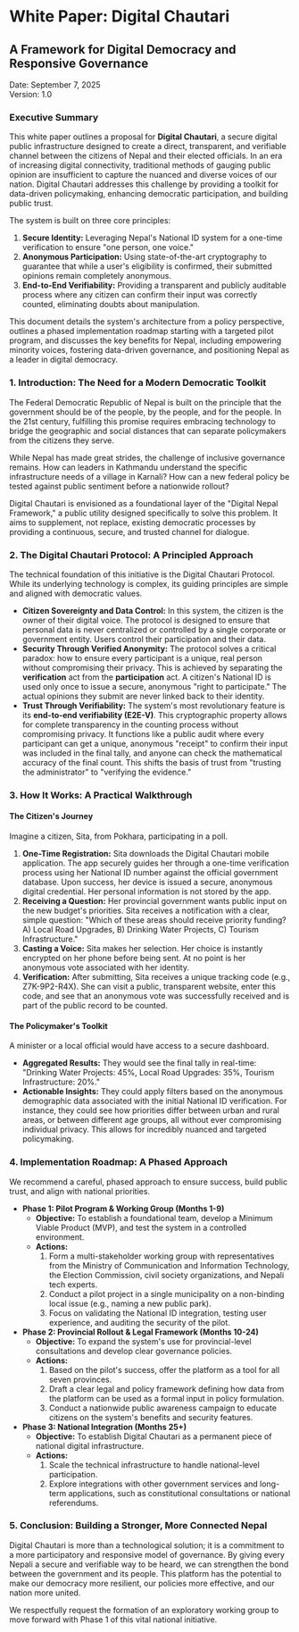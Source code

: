 # **White Paper: Digital Chautari**

## **A Framework for Digital Democracy and Responsive Governance**

Date: September 7, 2025  
Version: 1.0

### **Executive Summary**

This white paper outlines a proposal for **Digital Chautari**, a secure digital public infrastructure designed to create a direct, transparent, and verifiable channel between the citizens of Nepal and their elected officials. In an era of increasing digital connectivity, traditional methods of gauging public opinion are insufficient to capture the nuanced and diverse voices of our nation. Digital Chautari addresses this challenge by providing a toolkit for data-driven policymaking, enhancing democratic participation, and building public trust.

The system is built on three core principles:

1. **Secure Identity:** Leveraging Nepal's National ID system for a one-time verification to ensure "one person, one voice."  
2. **Anonymous Participation:** Using state-of-the-art cryptography to guarantee that while a user's eligibility is confirmed, their submitted opinions remain completely anonymous.  
3. **End-to-End Verifiability:** Providing a transparent and publicly auditable process where any citizen can confirm their input was correctly counted, eliminating doubts about manipulation.

This document details the system's architecture from a policy perspective, outlines a phased implementation roadmap starting with a targeted pilot program, and discusses the key benefits for Nepal, including empowering minority voices, fostering data-driven governance, and positioning Nepal as a leader in digital democracy.

### **1\. Introduction: The Need for a Modern Democratic Toolkit**

The Federal Democratic Republic of Nepal is built on the principle that the government should be of the people, by the people, and for the people. In the 21st century, fulfilling this promise requires embracing technology to bridge the geographic and social distances that can separate policymakers from the citizens they serve.

While Nepal has made great strides, the challenge of inclusive governance remains. How can leaders in Kathmandu understand the specific infrastructure needs of a village in Karnali? How can a new federal policy be tested against public sentiment before a nationwide rollout?

Digital Chautari is envisioned as a foundational layer of the "Digital Nepal Framework," a public utility designed specifically to solve this problem. It aims to supplement, not replace, existing democratic processes by providing a continuous, secure, and trusted channel for dialogue.

### **2\. The Digital Chautari Protocol: A Principled Approach**

The technical foundation of this initiative is the Digital Chautari Protocol. While its underlying technology is complex, its guiding principles are simple and aligned with democratic values.

* **Citizen Sovereignty and Data Control:** In this system, the citizen is the owner of their digital voice. The protocol is designed to ensure that personal data is never centralized or controlled by a single corporate or government entity. Users control their participation and their data.  
* **Security Through Verified Anonymity:** The protocol solves a critical paradox: how to ensure every participant is a unique, real person without compromising their privacy. This is achieved by separating the **verification** act from the **participation** act. A citizen's National ID is used only once to issue a secure, anonymous "right to participate." The actual opinions they submit are never linked back to their identity.  
* **Trust Through Verifiability:** The system's most revolutionary feature is its **end-to-end verifiability (E2E-V)**. This cryptographic property allows for complete transparency in the counting process without compromising privacy. It functions like a public audit where every participant can get a unique, anonymous "receipt" to confirm their input was included in the final tally, and anyone can check the mathematical accuracy of the final count. This shifts the basis of trust from "trusting the administrator" to "verifying the evidence."

### **3\. How It Works: A Practical Walkthrough**

#### **The Citizen's Journey**

Imagine a citizen, Sita, from Pokhara, participating in a poll.

1. **One-Time Registration:** Sita downloads the Digital Chautari mobile application. The app securely guides her through a one-time verification process using her National ID number against the official government database. Upon success, her device is issued a secure, anonymous digital credential. Her personal information is not stored by the app.  
2. **Receiving a Question:** Her provincial government wants public input on the new budget's priorities. Sita receives a notification with a clear, simple question: "Which of these areas should receive priority funding? A) Local Road Upgrades, B) Drinking Water Projects, C) Tourism Infrastructure."  
3. **Casting a Voice:** Sita makes her selection. Her choice is instantly encrypted on her phone before being sent. At no point is her anonymous vote associated with her identity.  
4. **Verification:** After submitting, Sita receives a unique tracking code (e.g., Z7K-9P2-R4X). She can visit a public, transparent website, enter this code, and see that an anonymous vote was successfully received and is part of the public record to be counted.

#### **The Policymaker's Toolkit**

A minister or a local official would have access to a secure dashboard.

* **Aggregated Results:** They would see the final tally in real-time: "Drinking Water Projects: 45%, Local Road Upgrades: 35%, Tourism Infrastructure: 20%."  
* **Actionable Insights:** They could apply filters based on the anonymous demographic data associated with the initial National ID verification. For instance, they could see how priorities differ between urban and rural areas, or between different age groups, all without ever compromising individual privacy. This allows for incredibly nuanced and targeted policymaking.

### **4\. Implementation Roadmap: A Phased Approach**

We recommend a careful, phased approach to ensure success, build public trust, and align with national priorities.

* **Phase 1: Pilot Program & Working Group (Months 1-9)**  
  * **Objective:** To establish a foundational team, develop a Minimum Viable Product (MVP), and test the system in a controlled environment.  
  * **Actions:**  
    1. Form a multi-stakeholder working group with representatives from the Ministry of Communication and Information Technology, the Election Commission, civil society organizations, and Nepali tech experts.  
    2. Conduct a pilot project in a single municipality on a non-binding local issue (e.g., naming a new public park).  
    3. Focus on validating the National ID integration, testing user experience, and auditing the security of the pilot.  
* **Phase 2: Provincial Rollout & Legal Framework (Months 10-24)**  
  * **Objective:** To expand the system's use for provincial-level consultations and develop clear governance policies.  
  * **Actions:**  
    1. Based on the pilot's success, offer the platform as a tool for all seven provinces.  
    2. Draft a clear legal and policy framework defining how data from the platform can be used as a formal input in policy formulation.  
    3. Conduct a nationwide public awareness campaign to educate citizens on the system's benefits and security features.  
* **Phase 3: National Integration (Months 25+)**  
  * **Objective:** To establish Digital Chautari as a permanent piece of national digital infrastructure.  
  * **Actions:**  
    1. Scale the technical infrastructure to handle national-level participation.  
    2. Explore integrations with other government services and long-term applications, such as constitutional consultations or national referendums.

### **5\. Conclusion: Building a Stronger, More Connected Nepal**

Digital Chautari is more than a technological solution; it is a commitment to a more participatory and responsive model of governance. By giving every Nepali a secure and verifiable way to be heard, we can strengthen the bond between the government and its people. This platform has the potential to make our democracy more resilient, our policies more effective, and our nation more united.

We respectfully request the formation of an exploratory working group to move forward with Phase 1 of this vital national initiative.